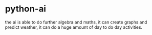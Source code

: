 # python-ai

the ai is able to do further algebra and maths, it can create graphs and predict weather, it can do a huge amount of day to do day activities.
